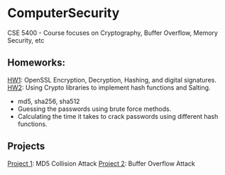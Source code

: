 # ComputerSecurity

CSE 5400 - Course focuses on Cryptography, Buffer Overflow, Memory Security, etc

## Homeworks:

[HW1](./HW1): OpenSSL Encryption, Decryption, Hashing, and digital signatures.
[HW2](./HW2/Solution/Solution.md): Using Crypto libraries to implement hash functions and Salting.
  - md5, sha256, sha512
  - Guessing the passwords using brute force methods.
  - Calculating the time it takes to crack passwords using different hash functions.


## Projects

[Project 1](./Project1/Report.md): MD5 Collision Attack
[Project 2](./Project2/Report.md): Buffer Overflow Attack

